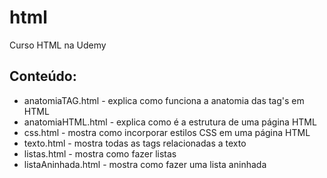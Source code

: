 # html
Curso HTML na Udemy

## Conteúdo:

* anatomiaTAG.html - explica como funciona a anatomia das tag's em HTML
* anatomiaHTML.html - explica como é a estrutura de uma página HTML
* css.html - mostra como incorporar estilos CSS em uma página HTML
* texto.html - mostra todas as tags relacionadas a texto
* listas.html - mostra como fazer listas
* listaAninhada.html - mostra como fazer uma lista aninhada